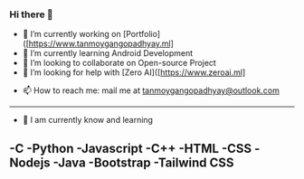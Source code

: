 ### Hi there 👋


<!-- **TanmoyGangopadhyay/TanmoyGangopadhyay** is a ✨ _special_ ✨ repository because its `README.md` (this file) appears on your GitHub profile. -->

<!-- Here are some ideas to get you started: -->

- 🔭 I’m currently working on [Portfolio]([https://www.tanmoygangopadhyay.ml]
- 🌱 I’m currently learning Android Development
- 👯 I’m looking to collaborate on Open-source Project
- 🤔 I’m looking for help with [Zero AI]([https://www.zeroai.ml]
<!-- - 💬 Ask me about ... -->
- 📫 How to reach me: mail me at tanmoygangopadhyay@outlook.com
<!-- - 😄 Pronouns: ...
- ⚡ Fun fact: ... -->

<!-- ![ZeroAI](https://zeroaifoundation.github.io/ZeroAI-Website/components/images/zeroai.png) -->





<!-- -----------------------------------------------------------------------------------
###Let Me Introduce Myself

###Hi I am Tanmoy 👋
I am a 20 Years old Learner, Computer Science Engineering Student, Software Engineer, Web Developer, An Android Application Developer, An Innovator and an Open Source Contributer.
[Portfolio]([https://www.zeroai.ml](https://tanmoygangopadhyay.github.io/My-Official-Portfolio/)/)
I am an Indian, I am from Kolkata West Bengal.
-----------------------------------------------------------------------------------


 -->
-----------------------------------------------------------------------------------

- 🌱 I am currently know and learning

-C
-Python
-Javascript
-C++
-HTML
-CSS
-Nodejs
-Java
-Bootstrap
-Tailwind CSS
----------------------------------------------------------------------------------- 





<!-- ZeroAI Foundation is a non-profit organization, ZeroAI applications include advanced web search engines, recommendation systems, Understanding human speech, self-driving cars, automated decision-making and competing at the highest level in strategic game systems. As machines become increasingly capable, Tasks considered to require 'intelligence' are often removed from the definition of AI, A phenomenon known as the AI effect. For instance, optical character recognition is frequently excluded from things considered to be AI, having become a routine technology. Talk to Our AI ZNOX

-----------------------------------------------------------------------------------

<a href="http://u.fsf.org/16e"><img src="https://static.fsf.org/nosvn/images/badges/fsfs_icons_red-bg.png" alt="Free Software, Free Society"></a>   

*ZeroAI is free and open source software and supports the right to read, distribute and repair.* -->
